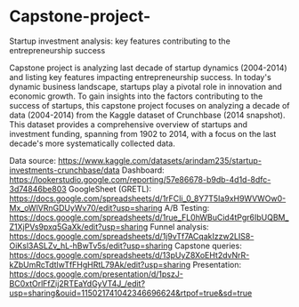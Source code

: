 # Capstone-project-
Startup investment analysis: key features contributing to the entrepreneurship success 

Capstone project is analyzing last decade of startup dynamics (2004-2014) and listing key features impacting entrepreneurship success.
In today's dynamic business landscape, startups play a pivotal role in innovation and economic growth. To gain insights into the factors contributing to the success of startups, this capstone project focuses on analyzing a decade of data (2004-2014) from the Kaggle dataset of Crunchbase (2014 snapshot). This dataset provides a comprehensive overview of startups and investment funding, spanning from 1902 to 2014, with a focus on the last decade's more systematically collected data.

Data source: https://www.kaggle.com/datasets/arindam235/startup-investments-crunchbase/data 
Dashboard: https://lookerstudio.google.com/reporting/57e86678-b9db-4d1d-8dfc-3d74846be803 
GoogleSheet (GRETL): https://docs.google.com/spreadsheets/d/1rFCIi_0_8Y7T5Ia9xH9WVWOw0-Mx_oWlVRnGDUyWv70/edit?usp=sharing 
A/B Testing: https://docs.google.com/spreadsheets/d/1rue_FL0hWBuCid4tPgr6IbUQBM_Z1XjPVs9pxq5GaXk/edit?usp=sharing 
Funnel analysis: https://docs.google.com/spreadsheets/d/1j9vTf7ACqakIzzw2LIS8-OiKsl3ASLZv_hL-hBwTv5s/edit?usp=sharing 
Capstone queries: https://docs.google.com/spreadsheets/d/13pUyZ8XoEHt2dvNrR-kZbUmRcTdtlwTfFHgHRtL79Ak/edit?usp=sharing 
Presentation: https://docs.google.com/presentation/d/1pszJ-BC0xtOrlFfZij2RTEaYdGyVT4J_/edit?usp=sharing&ouid=115021741042346696624&rtpof=true&sd=true 
